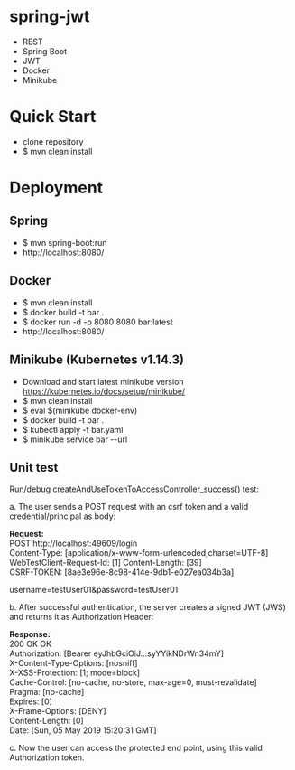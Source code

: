 # spring-jwt
* REST
* Spring Boot
* JWT
* Docker
* Minikube


# Quick Start
* clone repository
* $ mvn clean install

# Deployment
## Spring 
* $ mvn spring-boot:run
* http://localhost:8080/
## Docker
* $ mvn clean install
* $ docker build -t bar .  
* $ docker run -d -p 8080:8080 bar:latest
* http://localhost:8080/
## Minikube (Kubernetes v1.14.3)
* Download and start latest minikube version https://kubernetes.io/docs/setup/minikube/
* $ mvn clean install
* $ eval $(minikube docker-env)
* $ docker build -t bar .  
* $ kubectl apply -f bar.yaml  
* $ minikube service bar --url    


## Unit test
Run/debug createAndUseTokenToAccessController_success() test:

a. The user sends a POST request with an csrf token and a valid credential/principal as body: 

**Request:**  
POST http://localhost:49609/login  
Content-Type: [application/x-www-form-urlencoded;charset=UTF-8]  
WebTestClient-Request-Id: [1]
Content-Length: [39]  
CSRF-TOKEN: [8ae3e96e-8c98-414e-9db1-e027ea034b3a]

username=testUser01&password=testUser01  


b. After successful authentication, the server creates a signed JWT (JWS) and returns it as Authorization Header: 
 
**Response:**  
200 OK OK  
Authorization: [Bearer eyJhbGciOiJ...syYYikNDrWn34mY]  
X-Content-Type-Options: [nosniff]  
X-XSS-Protection: [1; mode=block]  
Cache-Control: [no-cache, no-store, max-age=0, must-revalidate]  
Pragma: [no-cache]  
Expires: [0]  
X-Frame-Options: [DENY]  
Content-Length: [0]  
Date: [Sun, 05 May 2019 15:20:31 GMT]

c. Now the user can access the protected end point, using this valid Authorization token.


